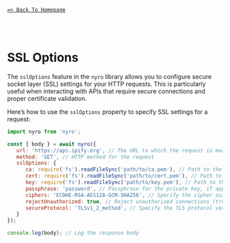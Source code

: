 [`=> Back To Homepage`](../readme.md)

<br>
<br>

# SSL Options

The `sslOptions` feature in the `nyro` library allows you to configure secure socket layer (SSL) settings for your HTTP requests. This is particularly useful when interacting with APIs that require secure connections and proper certificate validation.

Here’s how to use the `sslOptions` property to specify SSL settings for a request:

```js
import nyro from 'nyro';

const { body } = await nyro({
   url: 'https://api.ipify.org', // The URL to which the request is made
   method: 'GET', // HTTP method for the request
   sslOptions: {
      ca: require('fs').readFileSync('path/to/ca.pem'), // Path to the Certificate Authority file
      cert: require('fs').readFileSync('path/to/cert.pem'), // Path to the client's certificate
      key: require('fs').readFileSync('path/to/key.pem'), // Path to the client's private key
      passphrase: 'password', // Passphrase for the private key, if applicable
      ciphers: 'ECDHE-RSA-AES128-GCM-SHA256', // Specify the cipher suites to be used
      rejectUnauthorized: true, // Reject unauthorized connections (true/false)
      secureProtocol: 'TLSv1_2_method', // Specify the TLS protocol version to use
   }
});

console.log(body); // Log the response body
```
